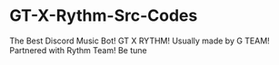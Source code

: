 # GT-X-Rythm-Src-Codes
The Best Discord Music Bot! GT X RYTHM! Usually made by G TEAM! Partnered with Rythm Team! Be tune
